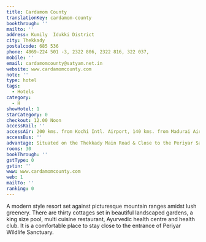 ```yaml
---
title: Cardamom County
translationKey: cardamom-county
bookthrough: ''
mailto: ''
address: Kumily  Idukki District
city: Thekkady
postalcode: 685 536
phone: 4869-224 501 -3, 2322 806, 2322 816, 322 037,
mobile: ''
email: cardamomcounty@satyam.net.in
website: www.cardamomcounty.com
note: ''
type: hotel
tags:
  - Hotels
category:
  - H
showHotel: 1
starCategory: 0
checkout: 12.00 Noon
accessRail: ''
accessAir: 200 kms. from Kochi Intl. Airport, 140 kms. from Madurai Airport
accessBus: ''
advantage: Situated on the Thekkady Main Road & Close to the Periyar Sanctuary
rooms: 30
bookThrough: ''
gstType: 0
gstin: ''
www: www.cardamomcounty.com
web: 1
mailTo: ''
ranking: 0
---
```







A modern style resort set against picturesque mountain ranges amidst lush greenery.     There are thirty cottages set in beautiful landscaped gardens, a king size pool, multi cuisine restaurant, Ayurvedic health centre and health club.     It is a comfortable place to stay close to the entrance of Periyar Wildlife Sanctuary.